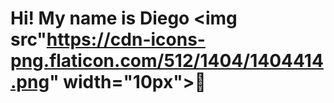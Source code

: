 # Hi! My name is Diego <img src"https://cdn-icons-png.flaticon.com/512/1404/1404414.png" width="10px">👋

<!--
**DiegoGarciaPadilla/DiegoGarciaPadilla** is a ✨ _special_ ✨ repository because its `README.md` (this file) appears on your GitHub profile.

Here are some ideas to get you started:

- 🔭 I’m currently working on ...
- 🌱 I’m currently learning ...
- 👯 I’m looking to collaborate on ...
- 🤔 I’m looking for help with ...
- 💬 Ask me about ...
- 📫 How to reach me: ...
- 😄 Pronouns: ...
- ⚡ Fun fact: ...
-->
